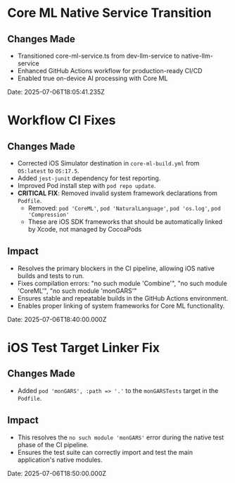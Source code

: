 # Core ML Native Service Transition

## Changes Made
- Transitioned core-ml-service.ts from dev-llm-service to native-llm-service
- Enhanced GitHub Actions workflow for production-ready CI/CD
- Enabled true on-device AI processing with Core ML

Date: 2025-07-06T18:05:41.235Z

# Workflow CI Fixes

## Changes Made
- Corrected iOS Simulator destination in `core-ml-build.yml` from `OS:latest` to `OS:17.5`.
- Added `jest-junit` dependency for test reporting.
- Improved Pod install step with `pod repo update`.
- **CRITICAL FIX**: Removed invalid system framework declarations from `Podfile`.
  - Removed: `pod 'CoreML'`, `pod 'NaturalLanguage'`, `pod 'os.log'`, `pod 'Compression'`
  - These are iOS SDK frameworks that should be automatically linked by Xcode, not managed by CocoaPods

## Impact
- Resolves the primary blockers in the CI pipeline, allowing iOS native builds and tests to run.
- Fixes compilation errors: "no such module 'Combine'", "no such module 'CoreML'", "no such module 'monGARS'"
- Ensures stable and repeatable builds in the GitHub Actions environment.
- Enables proper linking of system frameworks for Core ML functionality.

Date: 2025-07-06T18:40:00.000Z

# iOS Test Target Linker Fix

## Changes Made
- Added `pod 'monGARS', :path => '.'` to the `monGARSTests` target in the `Podfile`.

## Impact
- This resolves the `no such module 'monGARS'` error during the native test phase of the CI pipeline.
- Ensures the test suite can correctly import and test the main application's native modules.

Date: 2025-07-06T18:50:00.000Z
